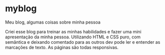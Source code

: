 # myblog
Meu blog, algumas coisas sobre minha pessoa

Criei esse blog para treinar as minhas habilidades e fazer uma mini apresentação da minha pessoa.
Utilizando HTML e CSS puro, com semântica e deixando comentado para as outros dev pode ler e entender as marcações de texto.
As páginas são todas responsivas.
